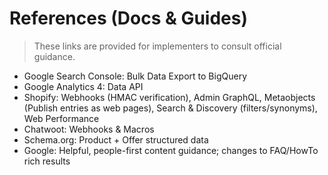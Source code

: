 # References (Docs & Guides)

> These links are provided for implementers to consult official guidance.

- Google Search Console: Bulk Data Export to BigQuery
- Google Analytics 4: Data API
- Shopify: Webhooks (HMAC verification), Admin GraphQL, Metaobjects (Publish entries as web pages), Search & Discovery (filters/synonyms), Web Performance
- Chatwoot: Webhooks & Macros
- Schema.org: Product + Offer structured data
- Google: Helpful, people-first content guidance; changes to FAQ/HowTo rich results
